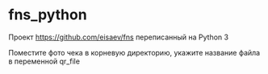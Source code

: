 # fns_python
Проект https://github.com/eisaev/fns переписанный на Python 3

Поместите фото чека в корневую директорию, укажите название файла в переменной qr_file
